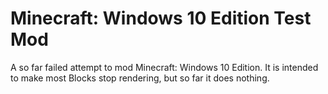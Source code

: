 # Minecraft: Windows 10 Edition Test Mod
A so far failed attempt to mod Minecraft: Windows 10 Edition.
It is intended to make most Blocks stop rendering, but so far it does nothing.
